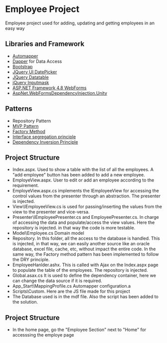 ﻿# Employee Project

Employee project used for adding, updating and getting employees in an easy way

## Libraries and Framework
 - [Automapper](https://automapper.org/)
 - [Dapper](https://dapper-tutorial.net/dapper) for Data Access
 - [Bootstrap](https://getbootstrap.com/)
 - [JQuery UI DatePicker ](https://jqueryui.com/datepicker/)
 - [JQuery Datatable](https://datatables.net/)
 - [jQuery Inputmask](https://plugins.jquery.com/jquery.inputmask/)
 - [ASP.NET Framework 4.8 WebForms](https://devblogs.microsoft.com/dotnet/announcing-the-net-framework-4-8/)
 - [AspNet.WebFormsDependencyInjection.Unity](https://devblogs.microsoft.com/aspnet/use-dependency-injection-in-webforms-application/)

## Patterns
- Repository Pattern
- [MVP Pattern](https://docs.microsoft.com/en-us/archive/msdn-magazine/2006/august/design-patterns-model-view-presenter)
- [Factory Method](https://www.dofactory.com/net/factory-method-design-pattern)
- [Interface segregation principle](http://butunclebob.com/ArticleS.UncleBob.PrinciplesOfOod)
- [Dependency Inversion Principle](http://butunclebob.com/ArticleS.UncleBob.PrinciplesOfOod)

## Project Structure
- Index.aspx. Used to show a table with the list of all the employees. A "add employee" button has been added to add a new employee.
- EmployeView.aspx. User to edit or add an employee according to the requirement.
- EmployeView.aspx.cs implements the IEmployeeView for accessing the control values from the presenter through an abstraction.
 The presenter is injected.
- View\IEmployeeView.cs is used for passing/inserting the values from the view to the presenter and vice-versa.
- Presenter\IEmployeePresenter.cs and EmployeePresenter.cs. In charge of accessing the data and populate/access the view values. Here the repository is injected. in that way the code is more testable.
- Model\Employee.cs Domain model
- Repository. In this folder, all the access to the database is handled. This is injected, in that way, we can easily another source like an oracle database, excel file, cache, etc, without impact the entire code.
In the same way, the Factory method pattern has been implemented to follow the DRY principle.
- EmployeeHanlder.ashx. This is called with Ajax on the Index.aspx page to populate the table of the employees. The repository is injected.
- Global.asax.cs It is used to define the dependency container, here we can change the data source if it is required.
- App_Start\MappingProfile.cs Automapper configuration.a
- Scripts\Custom. Here are the JS file made for this project
- The Database used is in the mdf file. Also the script has been added to the solution.

## Project Structure
- In the home page, go the "Employee Section" next to "Home" for accesssing the employe page